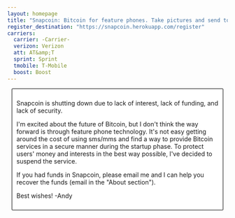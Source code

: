 ```yaml
---
layout: homepage
title: "Snapcoin: Bitcoin for feature phones. Take pictures and send to spend."
register_destination: "https://snapcoin.herokuapp.com/register"
carriers:
  carrier: -Carrier-
  verizon: Verizon
  att: AT&amp;T
  sprint: Sprint
  tmobile: T-Mobile
  boost: Boost
---
```


<div style="background-color: white; border: 1px solid black; padding: 10px; margin: 10px; border-radius: 2px;">


  <p>Snapcoin is shutting down due to lack of interest, lack of funding, and lack of security.</p>
  
<p>I'm excited about the future of Bitcoin, but I don't think the way forward is through feature phone technology.  It's not easy getting around the cost of using sms/mms and find a way to provide Bitcoin services in a secure manner during the startup phase. To protect users' money and interests in the best way possible, I've decided to suspend the service.</p>
  
  <p>If you had funds in Snapcoin, please email me and I can help you recover the funds (email in the "About section").</p>
  
<p>Best wishes! -Andy<p>



</div>
